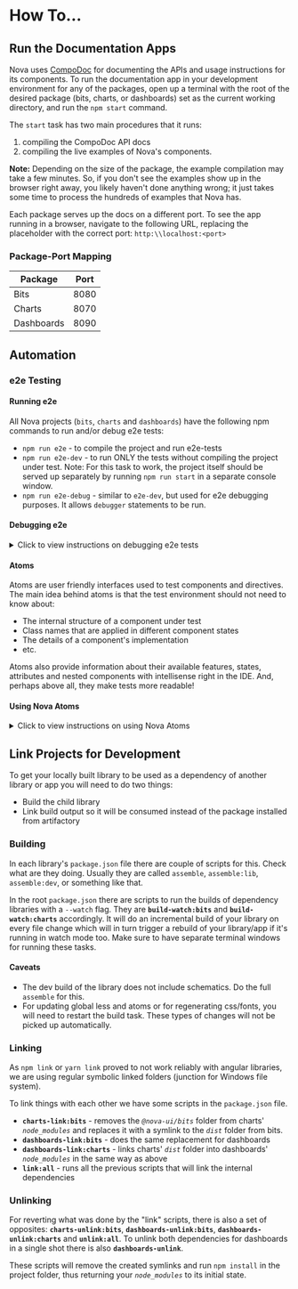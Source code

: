 # How To&hellip;

## Run the Documentation Apps

Nova uses [CompoDoc](https://compodoc.app/) for documenting the APIs and usage instructions for its components. To run the documentation app in your development environment for any of the packages, open up a terminal with the root of the desired package (bits, charts, or dashboards) set as the current working directory, and run the `npm start` command.

The `start` task has two main procedures that it runs:

1. compiling the CompoDoc API docs
2. compiling the live examples of Nova's components.

**Note:** Depending on the size of the package, the example compilation may take a few minutes. So, if you don't see the examples show up in the browser right away, you likely haven't done anything wrong; it just takes some time to process the hundreds of examples that Nova has.

Each package serves up the docs on a different port. To see the app running in a browser, navigate to the following URL, replacing the placeholder with the correct port: `http:\\localhost:<port>`

### Package-Port Mapping

| Package    | Port |
| ---------- | ---- |
| Bits       | 8080 |
| Charts     | 8070 |
| Dashboards | 8090 |

## Automation

### e2e Testing

#### Running e2e

All Nova projects (`bits`, `charts` and `dashboards`) have the following npm commands to run and/or debug
e2e tests:

- `npm run e2e` - to compile the project and run e2e-tests
- `npm run e2e-dev` - to run ONLY the tests without compiling the project under test. Note: For this
  task to work, the project itself should be served up separately by running `npm run start` in a
  separate console window.
- `npm run e2e-debug` - similar to `e2e-dev`, but used for e2e debugging purposes. It allows `debugger`
  statements to be run.

#### Debugging e2e

<details>
  <summary>Click to view instructions on debugging e2e tests</summary>

`npm run e2e-debug` runs e2e tests using Protractor directly without the Angular e2e test wrapper (for
some reason the Angular version doesn't respond to `debugger` statements). After you run
`npm run e2e-debug`, the node process will indicate that it's waiting until the debugger is attached by
showing a message in the console.

After that go to `chrome://inspect/#devices` and open the corresponding inspector under the **`target`**
category. The interpreter will now stop on `debugger` statements.

#### Using the VS Code Debugger

You can create a debugger configuration for debugging e2e tests in VS Code. Here are two configurations
for the debugger that can be added to the `launch.json` file under the `.vscode` directory in the project:

```js
{
  "type": "node",
  "request": "attach",
  "name": "e2e attach",
  "port": 9229
},
{
  "type": "node",
  "request": "attach",
  "name": "e2e debug and attach",
  "port": 9229,
  "preLaunchTask": "e2e-debug"
}
```

- `e2e attach` just attaches to the hosted process after running `npm run e2e-debug`.
- `e2e debug and attach` first runs `npm run e2e-debug` and then attaches to the process (you should
  restart the debugger after you see `Debugger listening on...` in the console, because VS Code runs the
  task and debugger simultaneously)

To use the `preLaunchTask` mentioned in the `e2e debug and attach` configuration, add the following task
configuration to a `tasks.json` file:

```js
{
  "version": "2.0.0",
  "tasks": [
      {
          "label": "e2e-debug",
          "command": "npm run e2e-debug",
          "args": [],
          "type": "shell"
      }
  ]
}
```

</details>

#### Atoms

Atoms are user friendly interfaces used to test components and directives. The main idea behind atoms is that the test environment should not need to know about:

- The internal structure of a component under test
- Class names that are applied in different component states
- The details of a component's implementation
- etc.

Atoms also provide information about their available features, states, attributes and nested components with intellisense right in the IDE. And, perhaps above all, they make tests more readable!

#### Using Nova Atoms

<details>
  <summary>Click to view instructions on using Nova Atoms</summary>

#### Two ways to instantiate an Atom:

1. Using its constructor. [Code Example](./packages/bits/spec/components/dialog/dialog.e2e.ts#L46)

   ```js
   dialog = new DialogAtom(element(by.className("nui-dialog")));
   ```

2. Finding an Atom in some context in the DOM. [Code Example](./packages/bits/spec/components/convenience/time-frame-bar/time-frame-bar.atom.ts#L28)

   ```js
   busy = Atom.findIn(BusyAtom, element(by.id("nui-busy-test-basic")));
   ```

#### Usage

1. Declare a variable with the proper type.

   ```js
   let defaultDialogBtn: ButtonAtom;
   ```

2. _browser.get()_ the test page make sure the page is loaded before trying to use an atom. If the page is not rendered, protractor obviously will throw the familiar "element not found" sorts of exceptions.

   ```js
   await browser.get(url);
   ```

3. Find atoms of the components before the tests run (use `beforeEach()` or `beforeAll()`).

   ```js
   beforeAll(async () => {
       await Helper.prepareBrowser("dialog");
       defaultDialogBtn = Atom.find(ButtonAtom, "nui-demo-default-dialog-btn");
   });
   ```

4. Use the variable containing an atom to call it's methods or for viewing\asserting it in the context of your tests.

   ```js
   it("should add custom class to dialog", async () => {
       await customClassButton.click();
       expect(await dialog.hasClass("demoDialogCustomClass")).toBe(true);
   });
   ```

   Note: If needed, atoms can be instantiated during test as well, for instance, if a component appears on the page conditionally.

#### API

Atoms for different components or directives will expectedly have different API. The only thing they have in common, however, is the base class they're inherited from - the **Atom class**. Each atom has access to the methods of the base Atom class.

**Atom** base class public API explained

|  #  | Field/Method                                                                                        | How it works                                                                                                                                                                                                                                                                                                                                                                                                            |
| :-: | :-------------------------------------------------------------------------------------------------- | :---------------------------------------------------------------------------------------------------------------------------------------------------------------------------------------------------------------------------------------------------------------------------------------------------------------------------------------------------------------------------------------------------------------------- |
|     | **STATIC**                                                                                          |
|  1  | _static_ `CSS_CLASS`                                                                                | This is how atoms are found in the DOM - thanks to this static css class. Different atoms must have different values here. [Example](./packages/bits/spec/components/dialog/dialog.atom.ts#11)                                                                                                                                                                                                                          |
|  2  | _static_ `find(atomClass: IAtomClass<T>, id: string)`                                               | Find a needed Atom within the parent element, found using it's unique id. This class uses findIn() method, described below. [Example](./packages/bits/spec/directives/tooltip/tooltip.visual.ts#23)                                                                                                                                                                                                                     |
|  3  | _static_ `findIn(atomClass: IAtomClass<T>, parentElement: ElementFinder, index?: number)`           | This is a basic method typically used to look for atoms in the DOM. It requires providing a desired atom name, the context where to look for it, and also an optional index parameter. The optional index param is used if there were more than one atom of a component found on the page, so the user can choose which one to take. [Example](./packages/bits/spec/components/checkbox-group/checkbox-group.e2e.ts#17) |
|  4  | _static async_ `findCount(atomClass: IAtomClass<T>, parentElement: ElementFinder): Promise<number>` | Is used to get the number of atoms found within the given context. Returns a promise.                                                                                                                                                                                                                                                                                                                                   |
|  5  | _static async_ `hasClass(el: ElementFinder, className: string): Promise<string>`                    | Is used to check that a certain css class has been applied to a selected element.                                                                                                                                                                                                                                                                                                                                       |
|  6  | _static async_ `hasAnyClass(el: ElementFinder, classNamesToSearch: string[]): Promise<string>`      | The same as `hasClass()`, with the only difference if can search for a number of classes in a given element.                                                                                                                                                                                                                                                                                                            |
|     | **NON-STATIC**                                                                                      |
|  7  | async `isDisplayed()`, async `isPresent()`                                                          | A simple wrapper around the same protractor methods.                                                                                                                                                                                                                                                                                                                                                                    |
|  8  | async `hasClass(className: string)`                                                                 | Does the same as the static one, but looks for the classes within the atom on which it was called. [Example](./packages/bits/spec/components/button/button.e2e.ts#36)                                                                                                                                                                                                                                                   |
|  9  | `getElement(): ElementFinder`                                                                       | Used to get the ElementFinder of the Atom.                                                                                                                                                                                                                                                                                                                                                                              |
| 10  | _async_ `isChildElementPresent(locator: any): Promise<boolean>`                                     | Pretty self-explanatory, it looks for a child element within the atom using a given Locator and verifies if it's present.                                                                                                                                                                                                                                                                                               |
| 11  | _async_ `hover(el?: ElementFinder, location?: ILocation)`                                           | If no params are provided then it hovers over itself. It will hover over the given element if ElementFinder is provided and over the given coordinates if ILocation is given. [Example](./packages/bits/spec/directives/tooltip/tooltip.visual.ts#38)                                                                                                                                                                   |
| 12  | _async_ `scrollTo()`                                                                                | Scrolls to the current atom so it appears in the viewport. Useful in cases when a desired element on the page, but not within the viewport, and is therefore not clickable. [Example](./packages/bits/spec/components/menu/menu.visual.ts#45)                                                                                                                                                                           |

</details>

## Link Projects for Development

To get your locally built library to be used as a dependency of another library or app you will need to do
two things:

- Build the child library
- Link build output so it will be consumed instead of the package installed from artifactory

### Building

In each library's `package.json` file there are couple of scripts for this. Check what are they doing.
Usually they are called `assemble`, `assemble:lib`, `assemble:dev`, or something like that.

In the root `package.json` there are scripts to run the builds of dependency libraries with a `--watch`
flag. They are **`build-watch:bits`** and **`build-watch:charts`** accordingly. It will do an incremental
build of your library on every file change which will in turn trigger a rebuild of your library/app if
it's running in watch mode too. Make sure to have separate terminal windows for running these tasks.

#### Caveats

- The dev build of the library does not include schematics. Do the full `assemble` for this.
- For updating global less and atoms or for regenerating css/fonts, you will need to restart the build
  task. These types of changes will not be picked up automatically.

### Linking

As `npm link` or `yarn link` proved to not work reliably with angular libraries, we are using regular
symbolic linked folders (junction for Windows file system).

To link things with each other we have some scripts in the `package.json` file.

- **`charts-link:bits`** - removes the _`@nova-ui/bits`_ folder from charts' _`node_modules`_ and
  replaces it with a symlink to the _`dist`_ folder from bits.
- **`dashboards-link:bits`** - does the same replacement for dashboards
- **`dashboards-link:charts`** - links charts' _`dist`_ folder into dashboards' _`node_modules`_ in
  the same way as above
- **`link:all`** - runs all the previous scripts that will link the internal dependencies

### Unlinking

For reverting what was done by the "link" scripts, there is also a set of opposites:
**`charts-unlink:bits`**, **`dashboards-unlink:bits`**, **`dashboards-unlink:charts`** and
**`unlink:all`**. To unlink both dependencies for dashboards in a single shot there is also
**`dashboards-unlink`**.

These scripts will remove the created symlinks and run `npm install` in the project folder, thus returning
your _`node_modules`_ to its initial state.
